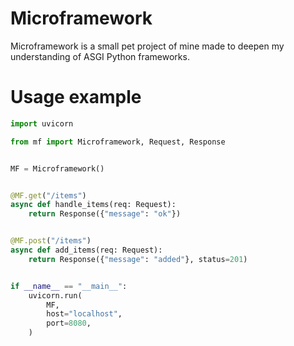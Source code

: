 # Microframework

Microframework is a small pet project of mine made to deepen my understanding of ASGI Python frameworks.



# Usage example

```python
import uvicorn

from mf import Microframework, Request, Response


MF = Microframework()


@MF.get("/items")
async def handle_items(req: Request):
    return Response({"message": "ok"})


@MF.post("/items")
async def add_items(req: Request):
    return Response({"message": "added"}, status=201)


if __name__ == "__main__":
    uvicorn.run(
        MF,
        host="localhost",
        port=8080,
    )
```
